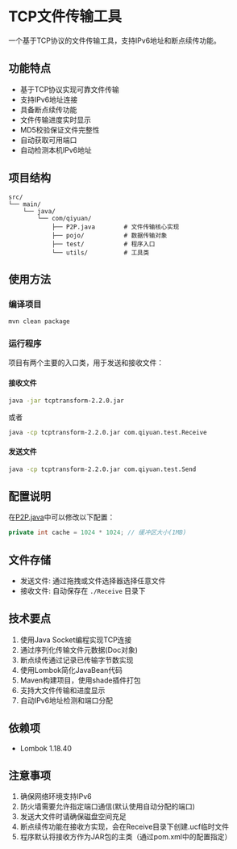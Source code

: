 # TCP文件传输工具

一个基于TCP协议的文件传输工具，支持IPv6地址和断点续传功能。

## 功能特点

- 基于TCP协议实现可靠文件传输
- 支持IPv6地址连接
- 具备断点续传功能
- 文件传输进度实时显示
- MD5校验保证文件完整性
- 自动获取可用端口
- 自动检测本机IPv6地址

## 项目结构

```
src/
└── main/
    └── java/
        └── com/qiyuan/
            ├── P2P.java        # 文件传输核心实现
            ├── pojo/           # 数据传输对象
            ├── test/           # 程序入口
            └── utils/          # 工具类
```

## 使用方法

### 编译项目

```bash
mvn clean package
```

### 运行程序

项目有两个主要的入口类，用于发送和接收文件：

#### 接收文件

```bash
java -jar tcptransform-2.2.0.jar
```

或者

```bash
java -cp tcptransform-2.2.0.jar com.qiyuan.test.Receive
```

#### 发送文件

```bash
java -cp tcptransform-2.2.0.jar com.qiyuan.test.Send
```

## 配置说明

在[P2P.java](src/main/java/com/qiyuan/P2P.java)中可以修改以下配置：

```java
private int cache = 1024 * 1024; // 缓冲区大小(1MB)
```

## 文件存储

- 发送文件: 通过拖拽或文件选择器选择任意文件
- 接收文件: 自动保存在 `./Receive` 目录下

## 技术要点

1. 使用Java Socket编程实现TCP连接
2. 通过序列化传输文件元数据(Doc对象)
3. 断点续传通过记录已传输字节数实现
4. 使用Lombok简化JavaBean代码
5. Maven构建项目，使用shade插件打包
6. 支持大文件传输和进度显示
7. 自动IPv6地址检测和端口分配

## 依赖项

- Lombok 1.18.40

## 注意事项

1. 确保网络环境支持IPv6
2. 防火墙需要允许指定端口通信(默认使用自动分配的端口)
3. 发送大文件时请确保磁盘空间充足
4. 断点续传功能在接收方实现，会在Receive目录下创建.ucf临时文件
5. 程序默认将接收方作为JAR包的主类（通过pom.xml中的配置指定）